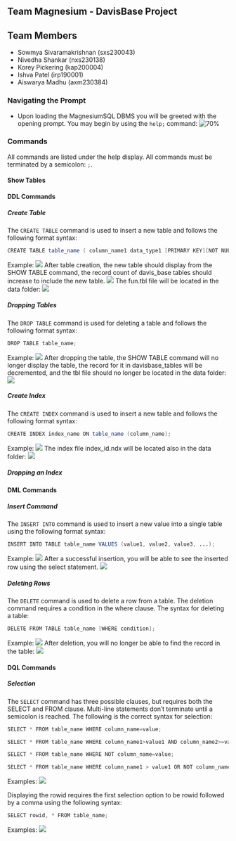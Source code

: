 ## Team Magnesium - DavisBase Project

## Team Members

- Sowmya Sivaramakrishnan (sxs230043)
- Nivedha Shankar (nxs230138)
- Korey Pickering (kap200004)
- Ishva Patel (irp190001)
- Aiswarya Madhu (axm230384)

### Navigating the Prompt
- Upon loading the MagnesiumSQL DBMS you will be greeted with the opening prompt. You may begin by using the `help;` command:
  ![70%](help.png)
### Commands
All commands are listed under the help display. All commands must be terminated by a semicolon: `;`.
#### Show Tables

#### DDL Commands
##### Create Table
The `CREATE TABLE` command is used to insert a new table and follows the following format syntax:
```java
CREATE TABLE table_name ( column_name1 data_type1 [PRIMARY KEY][NOT NULL][UNIQUE], column_name2 data_type2 [NOT NULL][UNIQUE], ... );
```
Example:
![](creatcommand.png)
After table creation, the new table should display from the SHOW TABLE command, the record count of davis_base tables should increase to include the new table.
![](aftcreat.png)
The fun.tbl file will be located in the data folder:
![](databef.png)
##### Dropping Tables
The `DROP TABLE` command is used for deleting a table and follows the following format syntax:
```java
DROP TABLE table_name;
```
Example:
![](droptabcom.png)
After dropping the table, the SHOW TABLE command will no longer display the table, the record for it in davisbase_tables will be decremented, and the tbl file should no longer be located in the data folder:
![](tabgone.png)
##### Create Index
The `CREATE INDEX` command is used to insert a new table and follows the following format syntax:
```java
CREATE INDEX index_name ON table_name (column_name);
```
Example:
![](creatindex.png)
The index file index_id.ndx will be located also in the data folder:
![](indexloc.png)
##### Dropping an Index

#### DML Commands
##### Insert Command
The `INSERT INTO` command is used to insert a new value into a single table using the following format syntax:
```java
INSERT INTO TABLE table_name VALUES (value1, value2, value3, ...);
```
Example:
![](insert.png)
After a successful insertion, you will be able to see the inserted row using the select statement.
![](afterinsert.png)
##### Deleting Rows
The `DELETE` command is used to delete a row from a table. The deletion command requires a condition in the where clause. The syntax for deleting a table:
```java
DELETE FROM TABLE table_name [WHERE condition];
```
Example:
![](delete.png)
After deletion, you will no longer be able to find the record in the table:
![](afterdelete.png)
#### DQL Commands
##### Selection
The `SELECT` command has three possible clauses, but requires both the SELECT and FROM clause. Multi-line statements don’t terminate until a semicolon is reached. The following is the correct syntax for selection:
```java
SELECT * FROM table_name WHERE column_name=value; 

SELECT * FROM table_name WHERE column_name1>value1 AND column_name2>=value2; 

SELECT * FROM table_name WHERE NOT column_name=value; 

SELECT * FROM table_name WHERE column_name1 > value1 OR NOT column_name2 >= value2;
```
Examples:
![](selecting.png)

Displaying the rowid requires the first selection option to be rowid followed by a comma using the following syntax:
```java
SELECT rowid, * FROM table_name;
```
Examples:
![](selectrowid.png)
